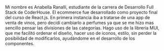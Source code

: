 
Mi nombre es Anabella Ranalli, estudiante de la carrera de Desarrollo Full Stack de CoderHouse.
El ecommerce fue desarrollado como proyecto final del curso de React.js. 
En primera instancia iba a tratarse de una app de venta de vinos, pero decidí cambiarlo a perfumes ya que se me hizo mas sencillo pensar las divisiones de las categorías.
Hago uso de la libreria MUI, que me facilitó ordenar el diseño, hacer uso de iconos, estilo, sin perder la posibilidad de modificarlos, ayudándome en el desarrollo de los componentes.
